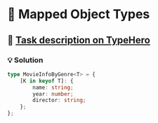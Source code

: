 # 📝 Mapped Object Types

## 🔗 [Task description on TypeHero](https://typehero.dev/challenge/mapped-object-types)

### 💡 Solution

```typescript
type MovieInfoByGenre<T> = {
	[K in keyof T]: {
		name: string;
		year: number;
		director: string;
	};
};
```
